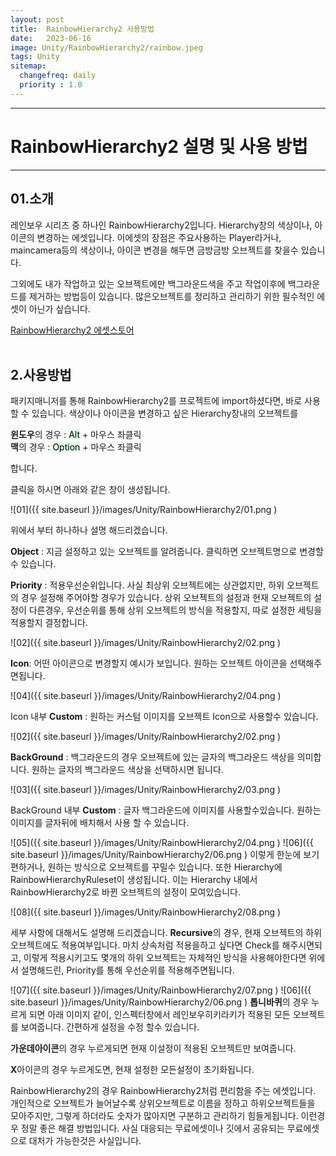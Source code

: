 ```yaml
---
layout: post
title:  RainbowHierarchy2 사용방법
date:   2023-06-16
image: Unity/RainbowHierarchy2/rainbow.jpeg
tags: Unity
sitemap:
  changefreq: daily
  priority : 1.0
---
```




---
# RainbowHierarchy2 설명 및 사용 방법
---

## 01.소개

레인보우 시리즈 중 하나인 RainbowHierarchy2입니다.
Hierarchy창의 색상이나, 아이콘의 변경하는 에셋입니다. 이에셋의 장점은 주요사용하는 Player라거나, maincamera등의 색상이나, 아이콘 변경을 해두면 금방금방 오브젝트를 찾을수 있습니다.

그외에도 내가 작업하고 있는 오브젝트에만 백그라운드색을 주고 작업이후에 백그라운드를 제거하는 방법등이 있습니다. 많은오브젝트를 정리하고 관리하기 위한 필수적인 에셋이 아닌가 싶습니다.

[RainbowHierarchy2 에셋스토어](https://assetstore.unity.com/packages/tools/utilities/rainbow-hierarchy-2-106670)
<br><br>

## 2.사용방법

패키지매니저를 통해 RainbowHierarchy2를 프로젝트에 import하셨다면, 바로 사용 할 수 있습니다.
색상이나 아이콘을 변경하고 싶은 Hierarchy창내의 오브젝트를 

**윈도우**의 경우 : <mark style='background-color: #dcffe4'>Alt</mark> + 마우스 좌클릭<br>
**맥**의 경우 : <mark style='background-color: #dcffe4'>Option</mark> + 마우스 좌클릭

합니다.

클릭을 하시면 아래와 같은 창이 생성됩니다.

![01]({{ site.baseurl }}/images/Unity/RainbowHierarchy2/01.png )

위에서 부터 하나하나 설명 해드리겠습니다.

**Object** : 지금 설정하고 있는 오브젝트를 알려줍니다. 클릭하면 오브젝트명으로 변경할수 있습니다.

**Priority** : 적용우선순위입니다. 사실 최상위 오브젝트에는 상관없지만, 하위 오브젝트의 경우 설정해 주어야할 경우가 있습니다. 상위 오브젝트의 설정과 현재 오브젝트의 설정이 다른경우, 우선순위를 통해 상위 오브젝트의 방식을 적용할지, 따로 설정한 세팅을 적용할지 결정합니다.

![02]({{ site.baseurl }}/images/Unity/RainbowHierarchy2/02.png )

**Icon**: 어떤 아이콘으로 변경할지 예시가 보입니다. 원하는 오브젝트 아이콘을 선택해주면됩니다. 

![04]({{ site.baseurl }}/images/Unity/RainbowHierarchy2/04.png )

Icon 내부 **Custom** :  원하는 커스텀 이미지를 오브젝트 Icon으로 사용할수 있습니다.

![02]({{ site.baseurl }}/images/Unity/RainbowHierarchy2/02.png )

**BackGround** : 백그라운드의 경우 오브젝트에 있는 글자의 백그라운드 색상을 의미합니다. 원하는 글자의 백그라운드 색상을 선택하시면 됩니다.

![03]({{ site.baseurl }}/images/Unity/RainbowHierarchy2/03.png )

BackGround 내부 **Custom** : 글자 백그라운드에 이미지를 사용할수있습니다. 원하는 이미지를 글자뒤에 배치해서 사용 할 수 있습니다.

![05]({{ site.baseurl }}/images/Unity/RainbowHierarchy2/04.png )
![06]({{ site.baseurl }}/images/Unity/RainbowHierarchy2/06.png )
이렇게 한눈에 보기편하거나, 원하는 방식으로  오브젝트를 꾸밀수 있습니다. 또한 Hierarchy에 RainbowHierarchyRuleset이 생성됩니다. 이는 Hierarchy 내에서 RainbowHierarchy2로 바뀐 오브젝트의 설정이 모여있습니다.

![08]({{ site.baseurl }}/images/Unity/RainbowHierarchy2/08.png )

세부 사항에 대해서도 설명해 드리겠습니다.
**Recursive**의 경우, 현재 오브젝트의 하위 오브젝트에도 적용여부입니다. 마치 상속처럼 적용을하고 싶다면 Check를 해주시면되고, 이렇게 적용시키고도 몇개의 하위 오브젝트는 자체적인 방식을 사용해야한다면 위에서 설명해드린, Priority를 통해 우선순위를 적용해주면됩니다.

![07]({{ site.baseurl }}/images/Unity/RainbowHierarchy2/07.png )
![06]({{ site.baseurl }}/images/Unity/RainbowHierarchy2/06.png )
**톱니바퀴**의 경우 누르게 되면 아래 이미지 같이, 인스펙터창에서 레인보우히키라키가 적용된 모든 오브젝트를 보여줍니다. 간편하게 설정을 수정 할수 있습니다.

**가운데아이콘**의 경우 누르게되면 현재 이설정이 적용된 오브젝트만 보여줍니다.

**X**아이콘의 경우 누르게도면, 현재 설정한 모든설정이 초기화됩니다.

RainbowHierarchy2의 경우 RainbowHierarchy2처럼 편리함을 주는 에셋입니다. 개인적으로 오브젝트가 늘어날수록 상위오브젝트로 이름을 정하고 하위오브젝트들을 모아주지만, 그렇게 하더라도 숫자가 많아지면 구분하고 관리하기 힘들게됩니다. 이런경우 정말 좋은 해결 방법입니다. 사실 대응되는 무료에셋이나 깃에서 공유되는 무료에셋으로 대처가 가능한것은 사실입니다. 